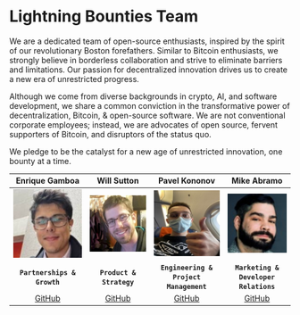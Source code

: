 # Lightning Bounties Team

We are a dedicated team of open-source enthusiasts, inspired by the spirit of our revolutionary Boston forefathers. Similar to Bitcoin enthusiasts, we strongly believe in borderless collaboration and strive to eliminate barriers and limitations. Our passion for decentralized innovation drives us to create a new era of unrestricted progress.

Although we come from diverse backgrounds in crypto, AI, and software development, we share a common conviction in the transformative power of decentralization, Bitcoin, & open-source software. We are not conventional corporate employees; instead, we are advocates of open source, fervent supporters of Bitcoin, and disruptors of the status quo.&#x20;

&#x20;We pledge to be the catalyst for a new age of unrestricted innovation, one bounty at a time.

<table data-full-width="true"><thead><tr><th align="center">Enrique Gamboa</th><th align="center">Will Sutton</th><th align="center">Pavel Kononov</th><th align="center">Mike Abramo</th></tr></thead><tbody><tr><td align="center"><img src=".gitbook/assets/enrique_medium_pic.jpg" alt="" data-size="original"></td><td align="center"><img src=".gitbook/assets/will_sutton_github_pic.jpg" alt="" data-size="original"></td><td align="center"><img src=".gitbook/assets/pavel4.jpg" alt=""></td><td align="center"><img src=".gitbook/assets/mike.jpg" alt="" data-size="original"></td></tr><tr><td align="center"><strong><code>Partnerships &#x26; Growth</code></strong></td><td align="center"><strong><code>Product &#x26; Strategy</code></strong></td><td align="center"><strong><code>Engineering &#x26; Project Management</code></strong></td><td align="center"><strong><code>Marketing &#x26; Developer Relations</code></strong></td></tr><tr><td align="center"><a href="https://github.com/jegamboafuentes">GitHub</a></td><td align="center"><a href="https://github.com/sutt">GitHub</a></td><td align="center"><a href="https://github.com/super-jaba">GitHub</a></td><td align="center"><a href="https://github.com/SonnyMonroe">GitHub</a></td></tr></tbody></table>

